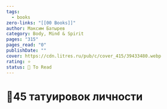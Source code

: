 ```yaml
---
tags:
  - books
zero-links: "[[00 Books]]"
author: Максим Батырев
category: Body, Mind & Spirit
pages: "315"
pages_read: "0"
publishDate: ""
cover: https://cdn.litres.ru/pub/c/cover_415/39433480.webp
rating: ⭐
status: 📌 To Read
---
```

# 📔45 татуировок личности


